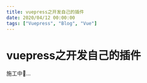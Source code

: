 ```yaml
---
title: vuepress之开发自己的插件
date: 2020/04/12 00:00:00
tags: ["Vuepress", "Blog", "Vue"]
---
```

# vuepress之开发自己的插件

<ClientOnly>
  <display-bar :displayData="$frontmatter"></display-bar>
</ClientOnly>

施工中🚧...

